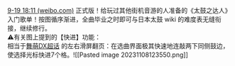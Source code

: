 [9-19 18:11 (weibo.com)](https://weibo.com/6460976290/Nk27Ai6OP)
正式版！给玩过其他街机音游的人准备的《太鼓之达人》入门歌单！按图循序渐进，全曲毕业之时即可与日本太鼓 wiki 的难度表无缝衔接，继续修行。  
⚠️有关图上提到的【快进】功能：  
相当于[舞萌DX超话](https://weibo.com/p/100808b05b00d79fba262b525bbed77bc56dff) 的左右滑屏翻页：在选曲界面极其快速地连敲两下同侧鼓边，使选择光标快进7个格。 ​​​
![[Pasted image 20231108123550.png]]